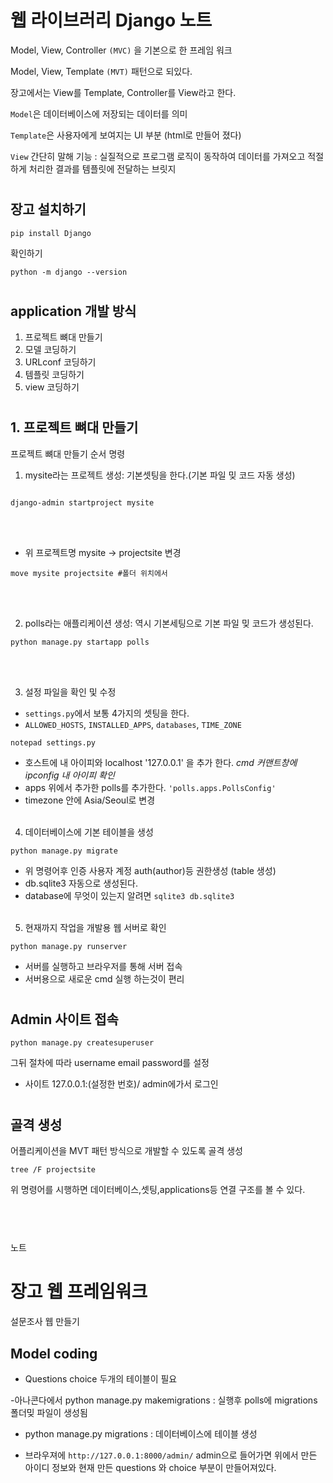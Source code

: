 # 웹 라이브러리 Django 노트

Model, View, Controller
`(MVC)` 을 기본으로 한 프레임 워크

Model, View, Template
`(MVT)` 패턴으로 되있다.

장고에서는 View를 Template, Controller를 View라고 한다.

`Model`은 데이터베이스에 저장되는 데이터를 의미

`Template`은 사용자에게 보여지는 UI 부분 (html로 만들어 졌다)

`View` 간단히 말해 기능 : 실질적으로 프로그램 로직이 동작하여 데이터를 가져오고 적절하게 처리한 결과를 템플릿에 전달하는 브릿지
#
## 장고 설치하기
```
pip install Django
```
확인하기
```
python -m django --version
```
#
## application 개발 방식
1. 프로젝트 뼈대 만들기
2. 모델 코딩하기
3. URLconf 코딩하기
4. 템플릿 코딩하기
5. view 코딩하기

#
## 1. 프로젝트 뼈대 만들기
프로젝트 뼈대 만들기 순서 명령
1. mysite라는 프로젝트 생성:
기본셋팅을 한다.(기본 파일 밎 코드 자동 생성)
```

django-admin startproject mysite
```
<br><br>
- 위 프로젝트명 mysite -> projectsite 변경
```
move mysite projectsite #폴더 위치에서
```
<br><br>

2.  polls라는 애플리케이션 생성: 역시 기본세팅으로 기본 파일 밎 코드가 생성된다.
```
python manage.py startapp polls
```
<br><br>

3. 설정 파일을 확인 및 수정
- `settings.py`에서 보통 4가지의 셋팅을 한다.
- `ALLOWED_HOSTS`, `INSTALLED_APPS`, `databases`, `TIME_ZONE`
```
notepad settings.py
```
- 호스트에 내 아이피와 localhost '127.0.0.1' 을 추가 한다. _cmd 커맨트창에 ipconfig 내 아이피 확인_
- apps 위에서 추가한 polls를 추가한다. `'polls.apps.PollsConfig'`
- timezone 안에 Asia/Seoul로 변경
<br><br>
4. 데이터베이스에 기본 테이블을 생성
```
python manage.py migrate
```
- 위 명령어후 인증 사용자 계정 auth(author)등 권한생성 (table 생성)
- db.sqlite3 자동으로 생성된다.
- database에 무엇이 있는지 알려면 `sqlite3 db.sqlite3`
<br><br>

5. 현재까지 작업을 개발용 웹 서버로 확인
```
python manage.py runserver
```
- 서버를 실행하고 브라우저를 통해 서버 접속
- 서버용으로 새로운 cmd 실행 하는것이 편리
#
## Admin 사이트 접속
```
python manage.py createsuperuser
```
그뒤 절차에 따라 username email password를 설정

- 사이트 127.0.0.1:(설정한 번호)/ admin에가서 로그인
#
## 골격 생성
어플리케이션을 MVT 패턴 방식으로 개발할 수 있도록 골격 생성
```
tree /F projectsite
```
위 명령어를 시행하면 데이터베이스,셋팅,applications등 연결 구조를 볼 수 있다.
#
<br><br>
노트
# 장고 웹 프레임워크
설문조사 웹 만들기
## Model coding
- Questions choice 두개의 테이블이 필요

-아나콘다에서 python manage.py makemigrations : 실행후 polls에 migrations 폴더밎 파일이 생성됨

- python manage.py migrations : 데이터베이스에 테이블 생성

- 브라우져에 `http://127.0.0.1:8000/admin/` admin으로 들어가면 위에서 만든 아이디 정보와 현재 만든 questions 와 choice 부분이 만들어져있다.